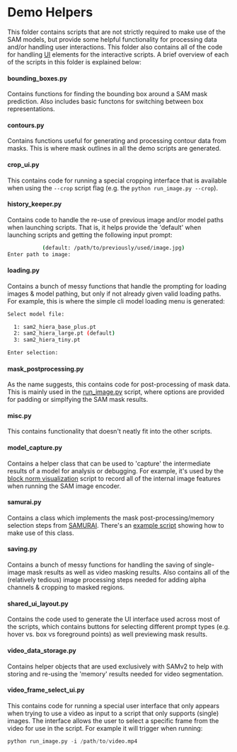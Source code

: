 # Demo Helpers

This folder contains scripts that are not strictly required to make use of the SAM models, but provide some helpful functionality for processing data and/or handling user interactions. This folder also contains all of the code for handling [UI](https://github.com/heyoeyo/muggled_sam/tree/main/lib/demo_helpers/ui) elements for the interactive scripts. A brief overview of each of the scripts in this folder is explained below:

#### bounding_boxes.py

Contains functions for finding the bounding box around a SAM mask prediction. Also includes basic functons for switching between box representations.
#### contours.py

Contains functions useful for generating and processing contour data from masks. This is where mask outlines in all the demo scripts are generated.

#### crop_ui.py

This contains code for running a special cropping interface that is available when using the `--crop` script flag (e.g. the `python run_image.py --crop`).

#### history_keeper.py

Contains code to handle the re-use of previous image and/or model paths when launching scripts. That is, it helps provide the 'default' when launching scripts and getting the following input prompt:
```bash
           (default: /path/to/previously/used/image.jpg)
Enter path to image: 
```

#### loading.py

Contains a bunch of messy functions that handle the prompting for loading images & model pathing, but only if not already given valid loading paths. For example, this is where the simple cli model loading menu is generated:
```bash
Select model file:

  1: sam2_hiera_base_plus.pt
  2: sam2_hiera_large.pt (default)
  3: sam2_hiera_tiny.pt

Enter selection: 
```


#### mask_postprocessing.py

As the name suggests, this contains code for post-processing of mask data. This is mainly used in the [run_image.py](https://github.com/heyoeyo/muggled_sam?tab=readme-ov-file#run-image) script, where options are provided for padding or simplfying the SAM mask results.

#### misc.py

This contains functionality that doesn't neatly fit into the other scripts.

#### model_capture.py

Contains a helper class that can be used to 'capture' the intermediate results of a model for analysis or debugging. For example, it's used by the [block norm visualization](https://github.com/heyoeyo/muggled_sam/tree/main/experiments#block-norm-visualization) script to record all of the internal image features when running the SAM image encoder.

#### samurai.py

Contains a class which implements the mask post-processing/memory selection steps from [SAMURAI](https://github.com/yangchris11/samurai). There's an [example script](https://github.com/heyoeyo/muggled_sam/tree/main/simple_examples#video-segmentation-using-samurai) showing how to make use of this class.

#### saving.py

Contains a bunch of messy functions for handling the saving of single-image mask results as well as video masking results. Also contains all of the (relatively tedious) image processing steps needed for adding alpha channels & cropping to masked regions.

#### shared_ui_layout.py

Contains the code used to generate the UI interface used across most of the scripts, which contains buttons for selecting different prompt types (e.g. hover vs. box vs foreground points) as well previewing mask results.

#### video_data_storage.py

Contains helper objects that are used exclusively with SAMv2 to help with storing and re-using the 'memory' results needed for video segmentation.


#### video_frame_select_ui.py

This contains code for running a special user interface that only appears when trying to use a video as input to a script that only supports (single) images. The interface allows the user to select a specific frame from the video for use in the script. For example it will trigger when running:
```python
python run_image.py -i /path/to/video.mp4
```
